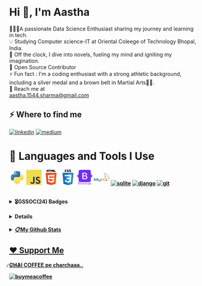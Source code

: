 
<h1>Hi 👋, I'm Aastha</h1>
<p>👩🏽‍💻A passionate Data Science Enthusiast sharing my journey and learning in tech.<br/>
💡 Studying Computer science-IT at Oriental Coleege of Technology Bhopal, India.<br/>
     📓 Off the clock, I dive into novels, fueling my mind and igniting my imagination.<br/>
     🚀 Open Source Contributor<br/>
   ⚡ Fun fact : I'm a coding enthusiast with a strong athletic background, including a silver medal and a brown belt in Martial Arts🥷🏽.<br/>
   📧  Reach me at <br/> <a href="aastha.1544.sharma@gmail.com">aastha.1544.sharma@gmail.com</a> <br/>
   

  
</p>
<h2>⚡️ Where to find me</h2>
<p><a target="_blank" href="https://www.linkedin.com/in/https://www.linkedin.com/in/sharmaastha15" style="display: inline-block;"><img src="https://img.shields.io/badge/linkedin-logo?style=for-the-badge&logo=linkedin&logoColor=white&color=%230a77b6" alt="linkedin" /></a>
<a target="_blank" href="undefinedsharma-aastha-1544-on-the-medm.medium.com" style="display: inline-block;"><img src="https://img.shields.io/badge/medium-logo?style=for-the-badge&logo=medium&logoColor=white&color=black" alt="medium" /></a></p>

<h1><b></b>🚀 Languages and Tools I Use<b/></h1>
<p><a target="_blank" href="https://raw.githubusercontent.com/devicons/devicon/master/icons/python/python-original.svg" style="display: inline-block;"><img src="https://raw.githubusercontent.com/devicons/devicon/master/icons/python/python-original.svg" alt="python" width="42" height="42" /></a>
<a target="_blank" href="https://raw.githubusercontent.com/devicons/devicon/master/icons/javascript/javascript-original.svg" style="display: inline-block;"><img src="https://raw.githubusercontent.com/devicons/devicon/master/icons/javascript/javascript-original.svg" alt="javascript" width="42" height="42" /></a>
<a target="_blank" href="https://raw.githubusercontent.com/devicons/devicon/master/icons/html5/html5-original-wordmark.svg" style="display: inline-block;"><img src="https://raw.githubusercontent.com/devicons/devicon/master/icons/html5/html5-original-wordmark.svg" alt="html5" width="42" height="42" /></a>
<a target="_blank" href="https://raw.githubusercontent.com/devicons/devicon/master/icons/css3/css3-original-wordmark.svg" style="display: inline-block;"><img src="https://raw.githubusercontent.com/devicons/devicon/master/icons/css3/css3-original-wordmark.svg" alt="css3" width="42" height="42" /></a>
<a target="_blank" href="https://raw.githubusercontent.com/devicons/devicon/master/icons/bootstrap/bootstrap-plain-wordmark.svg" style="display: inline-block;"><img src="https://raw.githubusercontent.com/devicons/devicon/master/icons/bootstrap/bootstrap-plain-wordmark.svg" alt="bootstrap" width="42" height="42" /></a>
<a target="_blank" href="https://raw.githubusercontent.com/devicons/devicon/master/icons/mysql/mysql-original-wordmark.svg" style="display: inline-block;"><img src="https://raw.githubusercontent.com/devicons/devicon/master/icons/mysql/mysql-original-wordmark.svg" alt="mysql" width="42" height="42" /></a>
<a target="_blank" href="https://www.vectorlogo.zone/logos/sqlite/sqlite-icon.svg" style="display: inline-block;"><img src="https://www.vectorlogo.zone/logos/sqlite/sqlite-icon.svg" alt="sqlite" width="42" height="42" /></a>
<a target="_blank" href="https://cdn.worldvectorlogo.com/logos/django.svg" style="display: inline-block;"><img src="https://cdn.worldvectorlogo.com/logos/django.svg" alt="django" width="42" height="42" /></a>
<a target="_blank" href="https://www.vectorlogo.zone/logos/git-scm/git-scm-icon.svg" style="display: inline-block;"><img src="https://www.vectorlogo.zone/logos/git-scm/git-scm-icon.svg" alt="git" width="42" height="42" /></a></p>

<br/>
<details>	
 <summary><b>🎖️GSSOC(24) Badges</b></summary><br>
<div style='display:flex; align-items:center; gap: 10px;' align='center'><a href="https://gssoc.girlscript.tech/leaderboard">
<img src="https://raw.githubusercontent.com/girlscript/gssoc-website-new/main/public/badges/postman.png" width="100px" height="100px" />
  <img src="https://github.com/girlscript/gssoc-website-new/blob/main/public/badges/1.png" width="100px" height="100px" />
  <img src="https://github.com/girlscript/gssoc-website-new/blob/main/public/badges/2.png" width="100px" height="100px" />
  <img src="https://github.com/girlscript/gssoc-website-new/blob/main/public/badges/3.png" width="100px" height="100px" />
  <img src="https://github.com/girlscript/gssoc-website-new/blob/main/public/badges/4.png" width="100px" height="100px" />
  <img src="https://github.com/girlscript/gssoc-website-new/blob/main/public/badges/5.png" width="100px" height="100px" />
  <img src="https://github.com/girlscript/gssoc-website-new/blob/main/public/badges/6.png" width="105px" height="105px" />
  <img src="https://github.com/girlscript/gssoc-website-new/blob/main/public/badges/7.png" width="100px" height="100px" />
  <img src="https://raw.githubusercontent.com/GSSoC24/Postman-Challenge/main/docs/assets/Postman%20White.png" width="100px" height="100px" /> 
</div>
</details>
<br/>
<details>	
<summary><b>🏆Github Trophies </b></summary><br>
<div style='display:flex; align-items:center; gap: 10px;' align='center'><a href="https://github.com/ryo-ma/github-profile-trophy">
<img  height=200 align="center" src="https://github-profile-trophy.vercel.app/?username=ryo-ma&no-frame=true" alt="sharmaastha15" />
</div>
</details>
 <br/> 
<details>
<summary><b>📋My Github Stats </b></summary><br>
<p><img align="center" src="https://github-readme-stats.vercel.app/api?username=sharmaastha15&show_icons=true&locale=en&theme=midnight-purple&rank_icon=github" alt="sharmaastha15" /></p>
<p><img align="center" src="https://github-readme-streak-stats.herokuapp.com/?user=sharmaastha15&theme=prussian&hide_border=false" alt="sharmaastha15" /></p>
<p><img src="https://github-readme-stats.vercel.app/api/top-langs?username=sharmaastha15&show_icons=true&locale=en&layout=compact&theme=tokyonight" alt="sharmaastha15" /></p>
</details> 
<h2>❤️ Support Me</h2>
<p><b> ̷C̷H̷A̷I  COFFEE pe charchaaa..<b/><p>
<a href="https://www.buymeacoffee.com/https://studio.buymeacoffee.com/dashboard">
<img src="https://cdn.buymeacoffee.com/buttons/v2/default-yellow.png" width="160" alt="buymeacoffee" />
</a>
</p>
</p>

